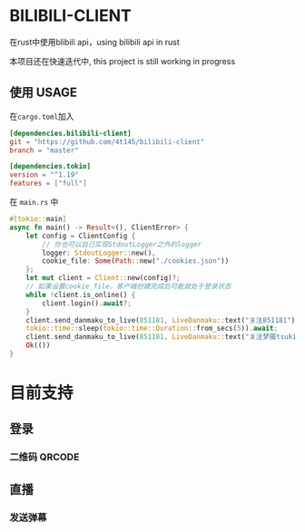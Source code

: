 # BILIBILI-CLIENT
在rust中使用blibili api，using bilibili api in rust

本项目还在快速迭代中, this project is still working in progress
## 使用 USAGE
在`cargo.toml`加入
```toml
[dependencies.bilibili-client]
git = "https://github.com/4t145/bilibili-client"
branch = "master"

[dependencies.tokio]
version = "^1.19"
features = ["full"]
```

在 `main.rs` 中
```rust
#[tokio::main]
async fn main() -> Result<(), ClientError> {
    let config = ClientConfig { 
        // 你也可以自己实现StdoutLogger之外的logger
        logger: StdoutLogger::new(), 
        cookie_file: Some(Path::new("./cookies.json"))
    };
    let mut client = Client::new(config)?;
    // 如果设置cookie_file，客户端创建完成后可能就处于登录状态
    while !client.is_online() {
        client.login().await?;
    }
    client.send_danmaku_to_live(851181, LiveDanmaku::text("关注851181")).await?;
    tokio::time::sleep(tokio::time::Duration::from_secs(5)).await;
    client.send_danmaku_to_live(851181, LiveDanmaku::text("关注梦魇tsuki谢谢喵")).await?;
    Ok(())
}
```

# 目前支持
## 登录
### 二维码 QRCODE
## 直播
### 发送弹幕
